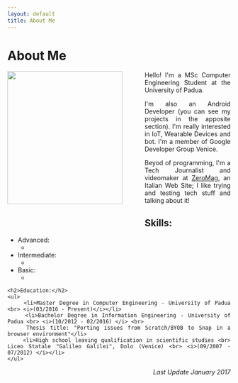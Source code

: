 ```yaml
---
layout: default
title: About Me
---
```


<div class="post" align="justify">
<h1 class="pageTitle">About Me</h1>
<p> <img src="{{ '/assets/img/mee.jpg' | prepend: site.baseurl }}" alt="" align="left" style="margin-right:50px; margin-bottom:30px" width="260px" height="300px">Hello! I'm a MSc Computer Engineering Student at the University of Padua.</p>
<p>I'm also an Android Developer (you can see my projects in the apposite section). I'm really interested in IoT, Wearable Devices and bot. I'm a member of Google Developer Group Venice.</p>
<p> Beyod of programming, I'm a Tech Journalist and videomaker at <a href="http://zeromag.eu" target="blank">ZeroMag</a>, an Italian Web Site; I like trying and testing tech stuff and talking about it!</p>

<h2>Skills:</h2>
<ul>
	<li>Advanced:
		<ul>
			<li> </li>
		</ul>
	</li>
	<li>Intermediate:
		<ul>
			<li> </li>
		</ul>
	</li>
	<li>Basic: 
		<ul>
			<li> </li>
		</ul>
	</li>
</ul>

	<h2>Education:</h2>
	<ul>
		<li>Master Degree in Computer Engineering - University of Padua <br> <i>(03/2016 - Present)</i></li>
		<li>Bachelor Degree in Information Engineering - University of Padua <br> <i>(10/2012 - 02/2016) </i> <br>
		Thesis title: "Porting issues from Scratch/BYOB to Snap in a browser environment"</li>
		<li>High school leaving qualification in scientific studies <br> Liceo Statale "Galileo Galilei", Dolo (Venice) <br> <i>(09/2007 - 07/2012) </i></li>
  	</ul>
</div>

<div style="text-align: right"> <i>Last Update January 2017</i> </div>
